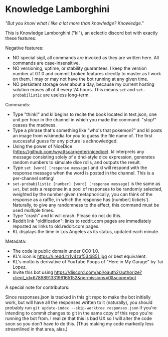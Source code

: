 # Knowledge Lamborghini

_"But you know what I like a lot more than knowledge? Knowledge."_

This is Knowledge Lamborghini ("kl"), an eclectic discord bot with exactly these features:

Negative features:

* NO special sigil, all commands are invoked as they are written here. All commands are case-insensitive.
* NO versioning, uptime, or stability guarantees. I keep the version number at 0.1.0 and commit broken features directly to master as I work on them. I may or may not have the bot running at any given time.
* NO persistent storage over about a day, because my current hosting solution erases all of it every 24 hours. This means `set` and `set-probabilistic` are useless long-term.

Commands:

* Type "think!" and kl begins to recite the book located in text.json, one unit per hour in the channel in which you made the command. "stop!" ceases the madness.
* Type a phrase that's something like "who's that pokemon?" and kl posts an image from wikimedia for you to guess the file name of. The first successful guess for any picture is acknowledged.
* Using the power of NiceDice (https://github.com/wyattscarpenter/nicedice), kl interprets any message consisting solely of a dnd-style dice expression, generates random numbers to simulate dice rolls, and outputs the result.
* Type `set [word] [response message]` and kl will respond with the response message when the word is posted in the channel. This is a per-channel setting!
* `set-probabilistic [number] [word] [response message]` is the same as `set`, but sets a response in a pool of responses to be randomly selected, weighted by the number given (metaphorically, you can think of the response as a raffle, in which the response has [number] tickets'). Naturally, to give any randomness to the effect, this command must be used multiple times.
* Type "crash" and kl will crash. Please do not do this.
* Reddit link "oldification": links to reddit.com pages are immediately reposted as links to old.reddit.com pages.
* KL displays the time in Los Angeles as its status, updated each minute.

Metadata:

* The code is public domain under CC0 1.0.
* KL's icon is https://i.redd.it/1v4zaf534i851.jpg or best equivalent.
* KL's motto is derivative of YouTube Poops of "Here in My Garage" by Tai Lopez.
* Invite this bot using https://discord.com/api/oauth2/authorize?client_id=678989133196165152&permissions=0&scope=bot

A special note for contributors:

Since responses.json is tracked in this git repo to make the bot initially work, but will have all the responses written to it (naturally), you should probably run `git update-index --skip-worktree responses.json` if you're intending to commit changes to git in the same copy of this repo you're running the bot from. I realize that this is bad UX so I will alter the code soon so you don't have to do this. (Thus making my code markedly less streamlined in that area, alas.)
